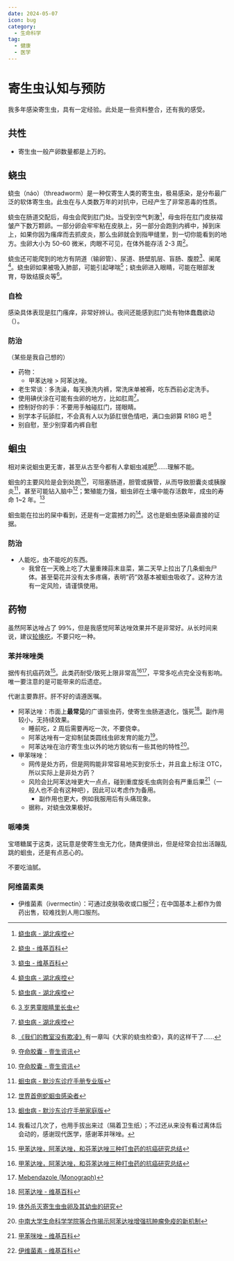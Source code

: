```yaml
---
date: 2024-05-07
icon: bug
category:
  - 生命科学
tag:
  - 健康
  - 医学
---
```


# 寄生虫认知与预防

我多年感染寄生虫，具有一定经验。此处是一些资料整合，还有我的感受。

## 共性

- 寄生虫一般产卵数量都是上万的。

## 蛲虫

蛲虫（náo）（threadworm）是一种仅寄生人类的寄生虫，极易感染，是分布最广泛的软体寄生虫。此虫在与人类数万年的对抗中，已经产生了非常恶毒的性质。

蛲虫在肠道交配后，母虫会爬到肛门处。当受到空气刺激[^hb]，母虫将在肛门皮肤褶皱产下数万颗卵。一部分卵会牢牢粘在皮肤上，另一部分会跑到内裤中，掉到床上，如果你因为瘙痒而去抓皮炎，那么虫卵就会到指甲缝里，到一切你能看到的地方。虫卵大小为 50-60 微米，肉眼不可见，在体外能存活 2-3 周[^wiki]。

蛲虫还可能爬到的地方有阴道（输卵管）、尿道、肠壁肌层、盲肠、腹腔[^wiki]、阑尾[^hb]。蛲虫卵如果被吸入肺部，可能引起哮喘[^hb]；蛲虫卵进入眼睛，可能在眼部发育，导致结膜炎等[^sina]。

[^hb]: [蛲虫病 - 湖北疾控](https://www.hbcdc.cn/jkjy/jkzd/jbjs/n/1679.htm)
[^wiki]: [蛲虫 - 维基百科](https://zh.wikipedia.org/wiki/蟯蟲)
[^sina]: [3 岁男童眼睛里长虫](https://news.sina.cn/2017-11-30/detail-ifyphtze2728684.d.html?from=wap)

### 自检

感染具体表现是肛门瘙痒，非常好辨认。夜间还能感到肛门处有物体蠢蠢欲动（）。

### 防治

（某些是我自己想的）

- 药物：
  - 甲苯达唑 > 阿苯达唑。
- 老生常谈：多洗澡，每天换洗内裤，常洗床单被褥，吃东西前必定洗手。
- 使用碘伏涂在可能有虫卵的地方，比如肛周[^hb]。
- 控制好你的手：不要用手触碰肛门，搓眼睛。
- <heimu>别学本子玩舔肛，不会真有人以为舔肛很色情吧，满口虫卵算 R18G 吧</heimu> [^我们的教室没有欺凌]
- <heimu>别自慰，至少别穿着内裤自慰</heimu>

[^我们的教室没有欺凌]: [《我们的教室没有欺凌》](../hobbies/books.md#网络小说)有一章叫《大家的蛲虫检查》，真的这样干了……

## 蛔虫

相对来说蛔虫更无害，甚至从古至今都有人拿蛔虫减肥[^yszx]……理解不能。

蛔虫的主要风险是会到处跑[^yszx]，可阻塞肠道，胆管或胰管，从而导致胆囊炎或胰腺炎[^msdhcpro]，甚至可能钻入脑中[^with_snake]；繁殖能力强，蛔虫卵在土壤中能存活数年，成虫的寿命 1~2 年。[^msdhchome]

蛔虫能在拉出的屎中看到，还是有一定震撼力的[^holyshit]。这也是蛔虫感染最直接的证据。

[^msdhchome]: [蛔虫病 - 默沙东诊疗手册家庭版](https://www.msdmanuals.cn/home/infections/parasitic-infections-nematodes-roundworms/ascariasis)
[^msdhcpro]: [蛔虫病 - 默沙东诊疗手册专业版](https://www.msdmanuals.cn/professional/infectious-diseases/nematodes-roundworms/ascariasis)
[^yszx]: [夺命胶囊 - 壹生资讯](https://www.cmtopdr.com/post/detail/936787e4-8b1c-4f66-bdc2-6f915cefeab4)
[^with_snake]: [世界首例蛇蛔虫感染者](https://www.thepaper.cn/newsDetail_forward_24404386)
[^holyshit]: 我看过几次了，也用手拔出来过（隔着卫生纸）；不过还从来没有看过离体后会动的，感谢现代医学，感谢苯并咪唑。

### 防治

- 人能吃，虫不能吃的东西。
  - 我曾在一天晚上吃了大量重辣蒜末韭菜，第二天早上拉出了几条蛔虫尸体。甚至菊花并没有太多疼痛，表明“药”效基本被蛔虫吸收了。这种方法有一定风险，请谨慎使用。

## 药物

虽然阿苯达唑占了 99%，但是我感觉阿苯达唑效果并不是非常好。从长时间来说，建议[轮换吃](../gossip/va_view.md#轮转论)，不要只吃一种。

### 苯并咪唑类

据传有抗癌药效[^zhihu]。此类药耐受/致死上限非常高[^zhihu][^Mebendazole]，平常多吃点完全没有影响。唯一要注意的是可能带来的后遗症。

代谢主要靠肝。肝不好的请遵医嘱。

- 阿苯达唑：市面上**最常见**的广谱驱虫药，使寄生虫肠道退化，饿死[^Albendazole]。副作用较小，无持续效果。
  - 睡前吃，2 周后需要再吃一次，不要侥幸。
  - 阿苯达唑有一定抑制鼠类圆线虫卵发育的能力[^thesis1]。
  - 阿苯达唑在治疗寄生虫以外的地方貌似有一些其他的特性[^csuthesis]。
- 甲苯咪唑：
  - 网传是处方药，但是网购能非常容易地买到安乐士，并且盒上标注 OTC，所以实际上是非处方药？
  - 风险会比阿苯达唑更大一点点，碰到重度旋毛虫病则会有严重后果[^Mebendazole_wiki]（一般人也不会有这种吧），因此可以考虑作为备用。
    - 副作用也更大，例如我服用后有头痛现象。
  - 据称，对蛲虫效果极好。

[^Albendazole]: [阿苯达唑 - 维基百科](https://zh.wikipedia.org/wiki/阿苯达唑)
[^Mebendazole_wiki]: [甲苯咪唑 - 维基百科](https://zh.wikipedia.org/wiki/甲苯咪唑)
[^Mebendazole]: [Mebendazole (Monograph)](https://www.drugs.com/monograph/mebendazole.html)
[^zhihu]: [甲苯达唑，阿苯达唑，和芬苯达唑三种打虫药的抗癌研究总结](https://zhuanlan.zhihu.com/p/195233400)
[^thesis1]: [体外杀灭寄生虫虫卵及其幼虫的研究](https://www.zgxfzz.com/CN/article/downloadArticleFile.do?attachType=PDF&id=8805)
[^csuthesis]: [中南大学生命科学学院等合作揭示阿苯达唑增强抗肿瘤免疫的新机制](https://life.csu.edu.cn/copy_2_nr.jsp?urltype=news.NewsContentUrl&wbtreeid=1746&wbnewsid=3986)

### 哌嗪类

宝塔糖属于这类，这玩意是使寄生虫无力化，随粪便排出，但是经常会拉出活蹦乱跳的蛔虫，还是有点恶心的。

不要吃油腻。

### 阿维菌素类

- 伊维菌素（ivermectin）：可通过皮肤吸收或口服[^wiki_ywjs]；在中国基本上都作为兽药出售，较难找到人用口服剂。

[^wiki_ywjs]: [伊维菌素 - 维基百科](https://zh.wikipedia.org/wiki/伊維菌素)
